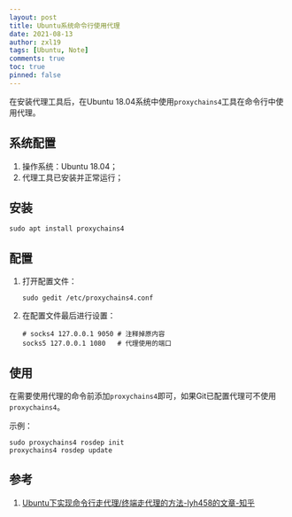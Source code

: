 ```yaml
---
layout: post
title: Ubuntu系统命令行使用代理
date: 2021-08-13
author: zxl19
tags: [Ubuntu, Note]
comments: true
toc: true
pinned: false
---
```


在安装代理工具后，在Ubuntu 18.04系统中使用`proxychains4`工具在命令行中使用代理。

<!-- more -->

## 系统配置

1. 操作系统：Ubuntu 18.04；
2. 代理工具已安装并正常运行；

## 安装

```shell
sudo apt install proxychains4
```

## 配置

1. 打开配置文件：

    ```shell
    sudo gedit /etc/proxychains4.conf
    ```

2. 在配置文件最后进行设置：

    ```text
    # socks4 127.0.0.1 9050 # 注释掉原内容
    socks5 127.0.0.1 1080   # 代理使用的端口
    ```

## 使用

在需要使用代理的命令前添加`proxychains4`即可，如果Git已配置代理可不使用`proxychains4`。

示例：

```shell
sudo proxychains4 rosdep init
proxychains4 rosdep update
```

## 参考

1. [Ubuntu下实现命令行走代理/终端走代理的方法-lyh458的文章-知乎](https://zhuanlan.zhihu.com/p/377550825)
